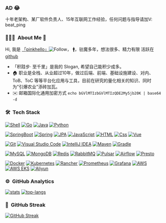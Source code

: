 ### AD 😂 

十年老架构、某厂软件负责人、15年互联网工作经验，任何问题与指导请加V: beat_ping

### 👨🏻‍💻 &nbsp;About Me 🐳 

Hi, 我是 [「pinkhello」]((https://pinkhello.cc))![Follow](https://img.shields.io/github/followers/pinkhello?label=Follow&style=flat-square)， 🚹，驻魔多年，想法很多、精力有限 活跃在 [github](https://github.com/pinkhello)
- 「积跬步· 至千里」是我的 Slogan, 希望自己能积少成多。
- 🏠 职业是全栈、从业超过10年，做过后端、前端、基础设施建设、对内、ToB、ToC 等等平台化应用与工具，目前在研究的量化相关的知识、同时为"引爆农业"添砖加瓦。
- ✉️ 邮箱国际化通用加密方式 `echo bGVlMTIzbGVlMTIzQDE2My5jb20K | base64 -d`

### 🛠 &nbsp;Tech Stack

[![Shell](https://img.shields.io/badge/Shell-05122A?style=flat&logo=shell&logoColor=FFA518)](#)
[![Go](https://img.shields.io/badge/Go-05122A?style=flat&logo=Go)](#)
[![Java](https://img.shields.io/badge/Java-05122A?style=flat&logo=openJDK&logoColor=orange)](#)
[![Python](https://img.shields.io/badge/Python-05122A?style=flat&logo=Python)](#)

[![SpringBoot](https://img.shields.io/badge/SpringBoot-05122A?style=flat&logo=springboot)](#)
[![Spring](https://img.shields.io/badge/Spring%20Cloud-05122A?style=flat&logo=Spring)](#)
[![JPA](https://img.shields.io/badge/JPA-05122A?style=flat&logo=hibernate)](#)
[![JavaScript](https://img.shields.io/badge/JavaScript-05122A?style=flat&logo=JavaScript)](#)
[![HTML](https://img.shields.io/badge/HTML5-05122A?style=flat&logo=html5)](#)
[![Css](https://img.shields.io/badge/CSS-05122A?style=flat&logo=css-wizardry)](#)
[![Vue](https://img.shields.io/badge/Vue.js-05122A?style=flat-square&logo=vuedotjs)](#)

[![Git](https://img.shields.io/badge/Git-05122A?style=flat&logo=git)](#)
[![Visual Studio Code](https://img.shields.io/badge/vscode-05122A?style=flat&logo=visual-studio-code&logoColor=007ACC)](#)
[![IntelliJ IDEA](https://img.shields.io/badge/IntelliJ%20IDEA-05122A?style=flat&logo=IntelliJ%20IDEA&logoColor=007ACC)](#)
[![Maven](https://img.shields.io/badge/-Maven-C71A36?style=flat-square&logo=apache-maven)](#)
[![Gradle](https://img.shields.io/badge/-Gradle-02303A?style=flat-square&logo=gradle)](#)

[![MySQL](https://img.shields.io/badge/MySQL-05122A?style=flat-square&logo=mysql&logoColor=white)](#)
[![MongoDB](https://img.shields.io/badge/MongoDB-05122A?style=flat-square&logo=MongoDB)](#)
[![Redis](https://img.shields.io/badge/Redis-05122A?style=flat-square&logo=Redis)](#)
[![RabbitMQ](https://img.shields.io/badge/RabbitMQ-05122A?style=flat-square&logo=RabbitMQ)](#)
[![Pulsar](https://img.shields.io/badge/Pulsar-05122A?style=flat-square&logo=apache-pulsar)](#)
[![Airflow](https://img.shields.io/badge/Airflow-05122A?style=flat-square&logo=apache-airflow)](#)
[![Presto](https://img.shields.io/badge/-Presto-05122A?style=flat-square&logo=Presto)](#)

[![Docker](https://img.shields.io/badge/Docker-05122A?style=flat-square&logo=Docker)](#)
[![Kubernetes](https://img.shields.io/badge/Kubernetes-05122A?style=flat-square&logo=Kubernetes)](#)
[![Rancher](https://img.shields.io/badge/Rancher-05122A?style=flat-square&logo=Rancher&logoColor=007ACC)](#)
[![Prometheus](https://img.shields.io/badge/Prometheus-05122A?style=flat-square&logo=Prometheus)](#)
[![Grafana](https://img.shields.io/badge/Grafana-05122A?style=flat-square&logo=Grafana)](#)
[![AWS](https://img.shields.io/badge/Amazon_AWS-05122A?style=flat-square&logo=Amazon-AWS)](#)
[![AWS EKS](https://img.shields.io/badge/Amazon_EKS-05122A?style=flat-square&logo=Amazon-EKS)](#)
[![Aliyun](https://img.shields.io/badge/Aliyun-05122A?style=flat&logo=Alibaba-cloud)](#)

### ⚙️ &nbsp;GitHub Analytics
[![stats](https://github-readme-stats.vercel.app/api?username=pinkhello&show_icons=true&theme=algolia&hide_border=true&include_all_commits=true&count_private=true&line_height=20)](#)
[![top-langs](https://github-readme-stats.vercel.app/api/top-langs/?username=pinkhello&theme=algolia&layout=compact&langs_count=6&hide=html,vim&count_private=true)](#)

### 🎉 &nbsp;GitHub Streak

[![GitHub Streak](https://streak-stats.demolab.com?user=pinkhello&theme=dark&hide_border=true)](#)

